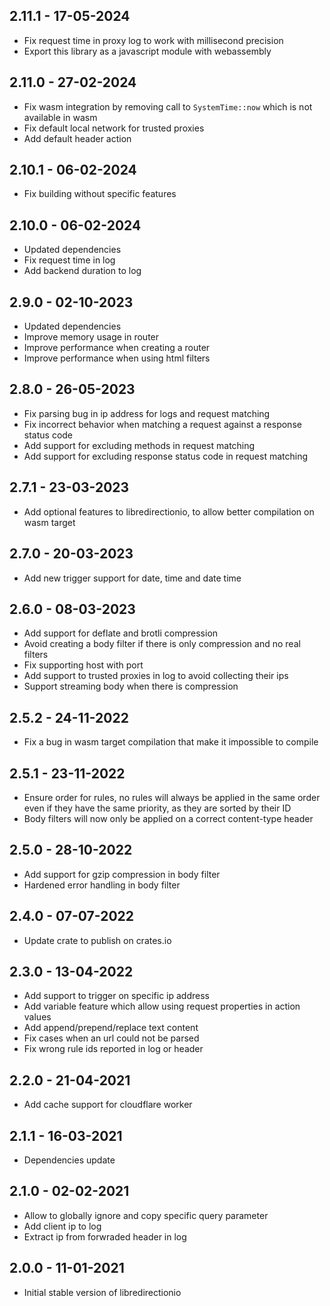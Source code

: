 ## 2.11.1 - 17-05-2024

* Fix request time in proxy log to work with millisecond precision
* Export this library as a javascript module with webassembly

## 2.11.0 - 27-02-2024

* Fix wasm integration by removing call to `SystemTime::now` which is not available in wasm
* Fix default local network for trusted proxies
* Add default header action

## 2.10.1 - 06-02-2024

* Fix building without specific features

## 2.10.0 - 06-02-2024

* Updated dependencies
* Fix request time in log
* Add backend duration to log

## 2.9.0 - 02-10-2023

* Updated dependencies
* Improve memory usage in router
* Improve performance when creating a router
* Improve performance when using html filters

## 2.8.0 - 26-05-2023

* Fix parsing bug in ip address for logs and request matching
* Fix incorrect behavior when matching a request against a response status code
* Add support for excluding methods in request matching
* Add support for excluding response status code in request matching

## 2.7.1 - 23-03-2023

* Add optional features to libredirectionio, to allow better compilation on wasm target

## 2.7.0 - 20-03-2023

* Add new trigger support for date, time and date time

## 2.6.0 - 08-03-2023

* Add support for deflate and brotli compression
* Avoid creating a body filter if there is only compression and no real filters
* Fix supporting host with port
* Add support to trusted proxies in log to avoid collecting their ips
* Support streaming body when there is compression

## 2.5.2 - 24-11-2022

* Fix a bug in wasm target compilation that make it impossible to compile

## 2.5.1 - 23-11-2022

* Ensure order for rules, no rules will always be applied in the same order even if they have the same priority, as they
  are sorted by their ID
* Body filters will now only be applied on a correct content-type header

## 2.5.0 - 28-10-2022

* Add support for gzip compression in body filter
* Hardened error handling in body filter

## 2.4.0 - 07-07-2022

* Update crate to publish on crates.io

## 2.3.0 - 13-04-2022

* Add support to trigger on specific ip address
* Add variable feature which allow using request properties in action values
* Add append/prepend/replace text content
* Fix cases when an url could not be parsed
* Fix wrong rule ids reported in log or header

## 2.2.0 - 21-04-2021

* Add cache support for cloudflare worker

## 2.1.1 - 16-03-2021

* Dependencies update

## 2.1.0 - 02-02-2021

* Allow to globally ignore and copy specific query parameter
* Add client ip to log
* Extract ip from forwraded header in log

## 2.0.0 - 11-01-2021

* Initial stable version of libredirectionio
